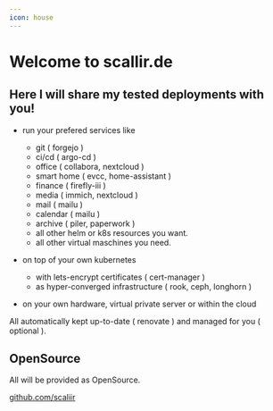 ```yaml
---
icon: house
---
```

# Welcome to scallir.de

## Here I will share my tested deployments with you!

* run your prefered services like 

    * git ( forgejo )
    * ci/cd ( argo-cd )
    * office ( collabora, nextcloud )
    * smart home ( evcc, home-assistant )
    * finance ( firefly-iii )
    * media ( immich, nextcloud )
    * mail ( mailu )
    * calendar ( mailu )
    * archive ( piler, paperwork )
    * all other helm or k8s resources you want.
    * all other virtual maschines you need.

* on top of your own kubernetes

    * with lets-encrypt certificates ( cert-manager )
    * as hyper-converged infrastructure ( rook, ceph, longhorn )

* on your own hardware, virtual private server or within the cloud

All automatically kept up-to-date ( renovate ) and managed for you ( optional ).

## OpenSource

All will be provided as OpenSource.

[github.com/scaliir](https://github.com/scaliir)

